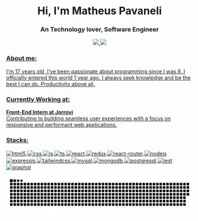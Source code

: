 <h1 align="center">Hi, I'm Matheus Pavaneli</h1>
<h3 align="center">An Technology lover, Software Engineer</h3>

<div align="center">
  <a href="https://github.com/matheusPavaneli">
<img height="170em" style="border: none !important;" src="https://github-readme-stats.vercel.app/api?username=matheusPavaneli&show_icons=true&theme=dark&include_all_commits=true&count_private=true" />
  <img height="170em" src="https://github-readme-stats.vercel.app/api/top-langs/?username=matheusPavaneli&layout=compact&langs_count=7&theme=dark&include_all_commits=true&count_private=true"/>
</div>

<h3>About me:</h3>
<p>I'm 17 years old, I've been passionate about programming since I was 8, I officially entered this world 1 year ago. I always seek knowledge and be the best I can do. Productivity above all.</p>

<h3>Currently Working at:</h3>
<p>
  <strong>Front-End Intern at Jorrovi</strong><br>
  Contributing to building seamless user experiences with a focus on responsive and performant web applications.
</p>

<h3>Stacks:</h3>
<div style="display: inline_block">
  <img align="center" alt="html5" src="https://img.shields.io/badge/HTML5-E34F26?style=for-the-badge&logo=html5&logoColor=white" />
  <img align="center" alt="css" src="https://img.shields.io/badge/CSS3-1572B6?style=for-the-badge&logo=css3&logoColor=white" />
  <img align="center" alt="js" src="https://img.shields.io/badge/JavaScript-F7DF1E?style=for-the-badge&logo=javascript&logoColor=black" />
  <img align="center" alt="ts" src="https://img.shields.io/badge/TypeScript-007ACC?style=for-the-badge&logo=typescript&logoColor=white" />
  <img align="center" alt="react" src="https://img.shields.io/badge/React-20232A?style=for-the-badge&logo=react&logoColor=61DAFB" />
  <img align="center" alt="redux" src="https://img.shields.io/badge/Redux-593D88?style=for-the-badge&logo=redux&logoColor=white" />
  <img align="center" alt="react-router" src="https://img.shields.io/badge/React_Router-CA4245?style=for-the-badge&logo=react-router&logoColor=white" />
  <img align="center" alt="nodejs" src="https://img.shields.io/badge/Node.js-43853D?style=for-the-badge&logo=node.js&logoColor=white" />
  <img align="center" alt="expressjs" src="https://img.shields.io/badge/Express.js-404D59?style=for-the-badge&logo=express.js&logoColor=white" />
  <img align="center" alt="tailwindcss" src="https://img.shields.io/badge/Tailwind_CSS-38B2AC?style=for-the-badge&logo=tailwind-css&logoColor=white" />
  <img align="center" alt="mysql" src="https://img.shields.io/badge/MySQL-00000F?style=for-the-badge&logo=mysql&logoColor=white" />
  <img align="center" alt="mongodb" src="https://img.shields.io/badge/MongoDB-4EA94B?style=for-the-badge&logo=mongodb&logoColor=white" />
  <img align="center" alt="postgresql" src="https://img.shields.io/badge/PostgreSQL-316192?style=for-the-badge&logo=postgresql&logoColor=white" />
  <img align="center" alt="jest" src="https://img.shields.io/badge/Jest-323330?style=for-the-badge&logo=Jest&logoColor=white" />
  <img align="center" alt="graphql" src="https://img.shields.io/badge/GraphQL-E10098?style=for-the-badge&logo=graphql&logoColor=white" />
</div>

<div align="center">
  
![snake gif](https://github.com/matheusPavaneli/matheusPavaneli/blob/output/github-snake-dark.svg)
</div>


